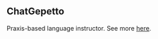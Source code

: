 ## ChatGepetto
Praxis-based language instructor. See more [here](https://www.notion.so/chatgepetto). 
